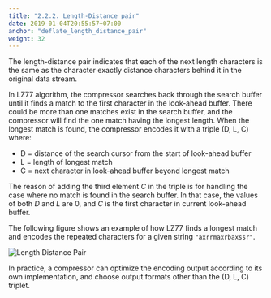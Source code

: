 ```yaml
---
title: "2.2.2. Length-Distance pair"
date: 2019-01-04T20:55:57+07:00
anchor: "deflate_length_distance_pair"
weight: 32
---
```


The length-distance pair indicates that each of the next <bold>length</bold> characters is the same as the character exactly <bold>distance</bold> characters behind it in the original data stream. 

In LZ77 algorithm, the compressor searches back through the search buffer until it finds a match to the first character in the look-ahead buffer. There could be more than one matches exist in the search buffer, and the compressor will find the one match having the longest length. When the <bold>longest match</bold> is found, the compressor encodes it with a triple <bold>(D, L, C)</bold> where:

* D = distance of the search cursor from the start of look-ahead buffer
* L = length of longest match
* C = next character in look-ahead buffer beyond longest match

The reason of adding the third element *C* in the triple is for handling the case where no match is found in the search buffer. In that case, the values of both *D* and *L* are 0, and *C* is the first character in current look-ahead buffer.

The following figure shows an example of how LZ77 finds a longest match and encodes the repeated characters for a given string <code>"axrrmaxrbaxssr"</code>.

![Length Distance Pair](/length_distance_pair.png)

In practice, a compressor can optimize the encoding output according to its own implementation, and choose output formats other than the <bold>(D, L, C)</bold> triplet. 
